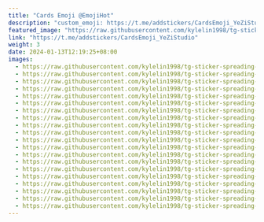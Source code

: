 ```yaml
---
title: "Cards Emoji @EmojiHot"
description: "custom_emoji: https://t.me/addstickers/CardsEmoji_YeZiStudio"
featured_image: "https://raw.githubusercontent.com/kylelin1998/tg-sticker-spreading-worldwide-images/main/img/d512deca-2e28-4928-9b5c-ae18c0ca9fb5.jpg"
link: "https://t.me/addstickers/CardsEmoji_YeZiStudio"
weight: 3
date: 2024-01-13T12:19:25+08:00
images:
  - https://raw.githubusercontent.com/kylelin1998/tg-sticker-spreading-worldwide-images/main/img/d512deca-2e28-4928-9b5c-ae18c0ca9fb5.jpg
  - https://raw.githubusercontent.com/kylelin1998/tg-sticker-spreading-worldwide-images/main/img/4f8d5881-34a5-4326-afca-2d0739e0fb38.jpg
  - https://raw.githubusercontent.com/kylelin1998/tg-sticker-spreading-worldwide-images/main/img/3cb426f6-742b-4cdb-b719-a1a04883ce5d.jpg
  - https://raw.githubusercontent.com/kylelin1998/tg-sticker-spreading-worldwide-images/main/img/9de4b1a8-c820-4dfd-99a4-7d132c75acc1.jpg
  - https://raw.githubusercontent.com/kylelin1998/tg-sticker-spreading-worldwide-images/main/img/9850f18f-843f-4d57-8dfc-ae087c4c14c8.jpg
  - https://raw.githubusercontent.com/kylelin1998/tg-sticker-spreading-worldwide-images/main/img/ee7c0f67-007e-469e-b585-b4ae6872da68.jpg
  - https://raw.githubusercontent.com/kylelin1998/tg-sticker-spreading-worldwide-images/main/img/dbae8554-0e5f-4682-8378-27de9a997429.jpg
  - https://raw.githubusercontent.com/kylelin1998/tg-sticker-spreading-worldwide-images/main/img/09837bfa-e9f5-40df-9fa0-6207789d51bd.jpg
  - https://raw.githubusercontent.com/kylelin1998/tg-sticker-spreading-worldwide-images/main/img/228ebbb8-b620-4771-940f-9049da1248b7.jpg
  - https://raw.githubusercontent.com/kylelin1998/tg-sticker-spreading-worldwide-images/main/img/c52be350-081a-43df-8e92-5278f8a5548f.jpg
  - https://raw.githubusercontent.com/kylelin1998/tg-sticker-spreading-worldwide-images/main/img/d7a62e62-d251-4069-8ca5-00ba222b195c.jpg
  - https://raw.githubusercontent.com/kylelin1998/tg-sticker-spreading-worldwide-images/main/img/d4b8584e-8db0-4fc3-bada-21fb74376594.jpg
  - https://raw.githubusercontent.com/kylelin1998/tg-sticker-spreading-worldwide-images/main/img/65ca5a84-8cea-4d05-aba1-1e84c9a30064.jpg
  - https://raw.githubusercontent.com/kylelin1998/tg-sticker-spreading-worldwide-images/main/img/dc13f090-6b35-4191-bc3f-b36fb62e7ad9.jpg
  - https://raw.githubusercontent.com/kylelin1998/tg-sticker-spreading-worldwide-images/main/img/682ff392-dc10-4128-a9a4-b857123ef466.jpg
  - https://raw.githubusercontent.com/kylelin1998/tg-sticker-spreading-worldwide-images/main/img/24f7ef38-3cb8-40e7-9fa6-8b4d12090b22.jpg
  - https://raw.githubusercontent.com/kylelin1998/tg-sticker-spreading-worldwide-images/main/img/43edbe79-4014-4344-b864-0c08fdb8f689.jpg
  - https://raw.githubusercontent.com/kylelin1998/tg-sticker-spreading-worldwide-images/main/img/c10cda51-ed92-4b96-b0a8-b125b4902d5a.jpg
  - https://raw.githubusercontent.com/kylelin1998/tg-sticker-spreading-worldwide-images/main/img/d70b094b-74e1-4774-8829-12927e975e17.jpg
  - https://raw.githubusercontent.com/kylelin1998/tg-sticker-spreading-worldwide-images/main/img/33d53870-79e7-4a14-9782-f160991552ab.jpg
---
```


